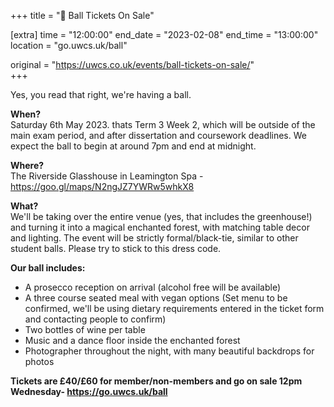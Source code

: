 +++
title = "🪩 Ball Tickets On Sale"

[extra]
time = "12:00:00"
end_date = "2023-02-08"
end_time = "13:00:00"
location = "go.uwcs.uk/ball"

original = "https://uwcs.co.uk/events/ball-tickets-on-sale/"    
+++

Yes, you read that right, we're having a ball.

**When?**  
Saturday 6th May 2023. thats Term 3 Week 2, which will be outside of the main exam period, and after dissertation and coursework deadlines. We expect the ball to begin at around 7pm and end at midnight.

**Where?**  
The Riverside Glasshouse in Leamington Spa - https://goo.gl/maps/N2ngJZ7YWRw5whkX8

**What?**  
We'll be taking over the entire venue (yes, that includes the greenhouse!) and turning it into a magical enchanted forest, with matching table decor and lighting. The event will be strictly formal/black-tie, similar to other student balls. Please try to stick to this dress code.

**Our ball includes:**  

- A prosecco reception on arrival (alcohol free will be available)
- A three course seated meal with vegan options (Set menu to be confirmed, we'll be using dietary requirements entered in the ticket form and contacting people to confirm)
- Two bottles of wine per table
- Music and a dance floor inside the enchanted forest
- Photographer throughout the night, with many beautiful backdrops for photos

**Tickets are £40/£60 for member/non-members and go on sale 12pm Wednesday- https://go.uwcs.uk/ball**
